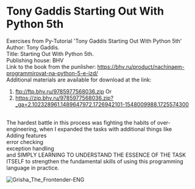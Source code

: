 # Tony Gaddis Starting Out With Python 5th <br />
Exercises from Py-Tutorial  'Tony Gaddis Starting Out With Python 5th' <br />
Author: Tony Gaddis. <br />
Title: Starting Out With Python 5th. <br />
Publishing house: BHV <br />
Link to the book from the punlisher: https://bhv.ru/product/nachinaem-programmirovat-na-python-5-e-izd/ <br />
Additional materials are available for download at the link:
1) ftp://ftp.bhv.ru/9785977568036.zip
Or
2) https://zip.bhv.ru/9785977568036.zip?_ga=2.102328961.1489647972.1726942101-1548009988.1725574300
<br />
The hardest battle in this process was fighting the habits of over-engineering, when I expanded the tasks with additional things like <br />
Adding features<br />
error checking<br />
exception handling<br />
and SIMPLY LEARNING TO UNDERSTAND THE ESSENCE OF THE TASK ITSELF to strengthen the fundamental skills of using this programming language in practice.

![Grisha_The_Frontender-ENG](https://github.com/user-attachments/assets/f6d36647-cebd-4205-804e-12c51b1d5b95)
